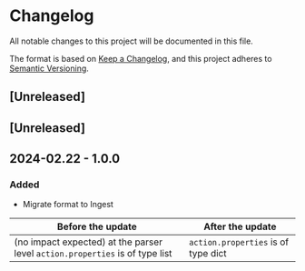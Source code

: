 # Changelog

All notable changes to this project will be documented in this file.

The format is based on [Keep a Changelog](https://keepachangelog.com/en/1.0.0/),
and this project adheres to [Semantic Versioning](https://semver.org/spec/v2.0.0.html).

## [Unreleased]

## [Unreleased]

## 2024-02.22 - 1.0.0

### Added

- Migrate format to Ingest

| Before the update                                                            | After the update                    |
| ---------------------------------------------------------------------------- | ----------------------------------- |
| (no impact expected) at the parser level `action.properties` is of type list | `action.properties` is of type dict |
